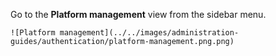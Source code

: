 Go to the **Platform management** view from the sidebar menu.

    ![Platform management](../../images/administration-guides/authentication/platform-management.png.png)